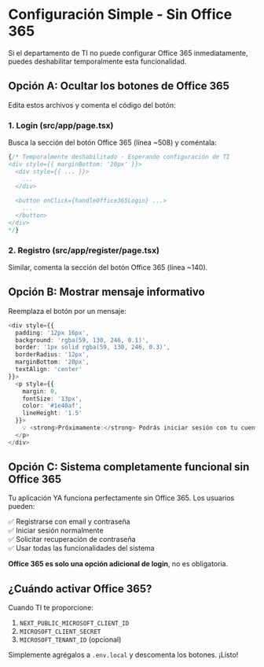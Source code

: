 # Configuración Simple - Sin Office 365

Si el departamento de TI no puede configurar Office 365 inmediatamente, puedes deshabilitar temporalmente esta funcionalidad.

## Opción A: Ocultar los botones de Office 365

Edita estos archivos y comenta el código del botón:

### 1. Login (src/app/page.tsx)

Busca la sección del botón Office 365 (línea ~508) y coméntala:

```typescript
{/* Temporalmente deshabilitado - Esperando configuración de TI
<div style={{ marginBottom: '20px' }}>
  <div style={{ ... }}>
    ...
  </div>
  
  <button onClick={handleOffice365Login} ...>
    ...
  </button>
</div>
*/}
```

### 2. Registro (src/app/register/page.tsx)

Similar, comenta la sección del botón Office 365 (línea ~140).

## Opción B: Mostrar mensaje informativo

Reemplaza el botón por un mensaje:

```typescript
<div style={{
  padding: '12px 16px',
  background: 'rgba(59, 130, 246, 0.1)',
  border: '1px solid rgba(59, 130, 246, 0.3)',
  borderRadius: '12px',
  marginBottom: '20px',
  textAlign: 'center'
}}>
  <p style={{ 
    margin: 0, 
    fontSize: '13px', 
    color: '#1e40af',
    lineHeight: '1.5'
  }}>
    💡 <strong>Próximamente:</strong> Podrás iniciar sesión con tu cuenta institucional de Office 365
  </p>
</div>
```

## Opción C: Sistema completamente funcional sin Office 365

Tu aplicación YA funciona perfectamente sin Office 365. Los usuarios pueden:

✅ Registrarse con email y contraseña  
✅ Iniciar sesión normalmente  
✅ Solicitar recuperación de contraseña  
✅ Usar todas las funcionalidades del sistema  

**Office 365 es solo una opción adicional de login**, no es obligatoria.

## ¿Cuándo activar Office 365?

Cuando TI te proporcione:
1. `NEXT_PUBLIC_MICROSOFT_CLIENT_ID`
2. `MICROSOFT_CLIENT_SECRET`
3. `MICROSOFT_TENANT_ID` (opcional)

Simplemente agrégalos a `.env.local` y descomenta los botones. ¡Listo!
